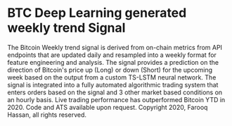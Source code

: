 # BTC Deep Learning generated weekly trend Signal
The Bitcoin Weekly trend signal is derived from on-chain metrics from API endpoints that are updated daily and resampled into a weekly format for feature engineering and analysis.
The signal provides a prediction on the direction of Bitcoin's price up (Long) or down (Short) for the upcoming week based on the output from a custom TS-LSTM neural network.
The signal is integrated into a fully automated algorithmic trading system that enters orders based on the signal and 3 other market based conditions on an hourly basis.
Live trading performance has outperformed Bitcoin YTD in 2020.
Code and ATS available upon request.
Copyright 2020, Farooq Hassan, all rights reserved.
